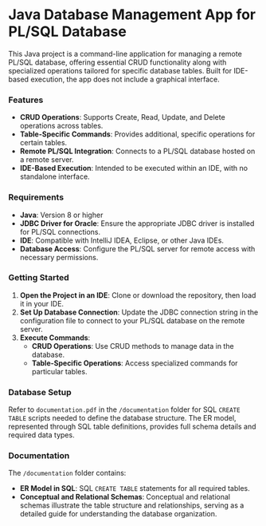 # Java Database Management App for PL/SQL Database

This Java project is a command-line application for managing a remote PL/SQL database, offering essential CRUD functionality along with specialized operations tailored for specific database tables. Built for IDE-based execution, the app does not include a graphical interface.

### Features
- **CRUD Operations**: Supports Create, Read, Update, and Delete operations across tables.
- **Table-Specific Commands**: Provides additional, specific operations for certain tables.
- **Remote PL/SQL Integration**: Connects to a PL/SQL database hosted on a remote server.
- **IDE-Based Execution**: Intended to be executed within an IDE, with no standalone interface.

### Requirements
- **Java**: Version 8 or higher
- **JDBC Driver for Oracle**: Ensure the appropriate JDBC driver is installed for PL/SQL connections.
- **IDE**: Compatible with IntelliJ IDEA, Eclipse, or other Java IDEs.
- **Database Access**: Configure the PL/SQL server for remote access with necessary permissions.

### Getting Started
1. **Open the Project in an IDE**: Clone or download the repository, then load it in your IDE.
2. **Set Up Database Connection**: Update the JDBC connection string in the configuration file to connect to your PL/SQL database on the remote server.
3. **Execute Commands**:
   - **CRUD Operations**: Use CRUD methods to manage data in the database.
   - **Table-Specific Operations**: Access specialized commands for particular tables.

### Database Setup
Refer to `documentation.pdf` in the `/documentation` folder for SQL `CREATE TABLE` scripts needed to define the database structure. The ER model, represented through SQL table definitions, provides full schema details and required data types.

### Documentation
The `/documentation` folder contains:
- **ER Model in SQL**: SQL `CREATE TABLE` statements for all required tables.
- **Conceptual and Relational Schemas**: Conceptual and relational schemas illustrate the table structure and relationships, serving as a detailed guide for understanding the database organization.
